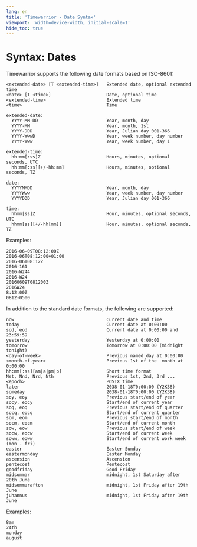 ```yaml
---
lang: en
title: 'Timewarrior - Date Syntax'
viewport: 'width=device-width, initial-scale=1'
hide_toc: true
---
```


# Syntax: Dates

Timewarrior supports the following date formats based on ISO-8601:

    <extended-date> [T <extended-time>]   Extended date, optional extended time
    <date> [T <time>]                     Date, optional time
    <extended-time>                       Extended time
    <time>                                Time

    extended-date:
      YYYY-MM-DD                          Year, month, day
      YYYY-MM                             Year, month, 1st
      YYYY-DDD                            Year, Julian day 001-366
      YYYY-WwwD                           Year, week number, day number
      YYYY-Www                            Year, week number, day 1

    extended-time:
      hh:mm[:ss]Z                         Hours, minutes, optional seconds, UTC
      hh:mm[:ss][+/-hh:mm]                Hours, minutes, optional seconds, TZ

    date:
      YYYYMMDD                            Year, month, day
      YYYYWww                             Year, week number, day number
      YYYYDDD                             Year, Julian day 001-366

    time:
      hhmm[ss]Z                           Hour, minutes, optional seconds, UTC
      hhmm[ss][+/-hh[mm]]                 Hour, minutes, optional seconds, TZ

Examples:

    2016-06-09T08:12:00Z
    2016-06T08:12:00+01:00
    2016-06T08:12Z
    2016-161
    2016-W244
    2016-W24
    20160609T081200Z
    2016W24
    8:12:00Z
    0812-0500

In addition to the standard date formats, the following are supported:

    now                                   Current date and time
    today                                 Current date at 0:00:00
    sod, eod                              Current date at 0:00:00 and 23:59:59
    yesterday                             Yesterday at 0:00:00
    tomorrow                              Tomorrow at 0:00:00 (midnight tonight)
    <day-of-week>                         Previous named day at 0:00:00
    <month-of-year>                       Previous 1st of the  month at 0:00:00
    hh:mm[:ss][am|a|pm|p]                 Short time format
    Nst, Nnd, Nrd, Nth                    Previous 1st, 2nd, 3rd ...
    <epoch>                               POSIX time
    later                                 2038-01-18T0:00:00 (Y2K38)
    someday                               2038-01-18T0:00:00 (Y2K38)
    soy, eoy                              Previous start/end of year
    socy, eocy                            Start/end of current year
    soq, eoq                              Previous start/end of quarter
    socq, eocq                            Start/end of current quarter
    som, eom                              Previous start/end of month
    socm, eocm                            Start/end of current month
    sow, eow                              Previous start/end of week
    socw, eocw                            Start/end of current week
    soww, eoww                            Start/end of current work week (mon - fri)
    easter                                Easter Sunday
    eastermonday                          Easter Monday
    ascension                             Ascension
    pentecost                             Pentecost
    goodfriday                            Good Friday
    midsommar                             midnight, 1st Saturday after 20th June
    midsommarafton                        midnight, 1st Friday after 19th June
    juhannus                              midnight, 1st Friday after 19th June

Examples:

    8am
    24th
    monday
    august
